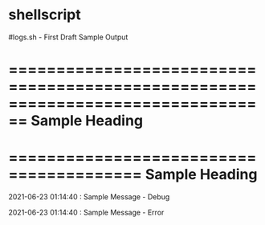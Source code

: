 # shellscript

#logs.sh - First Draft Sample Output

================================================================================
                                 Sample Heading
================================================================================


========================================
             Sample Heading
========================================
2021-06-23 01:14:40 : Sample Message - Debug


2021-06-23 01:14:40 : Sample Message - Error


